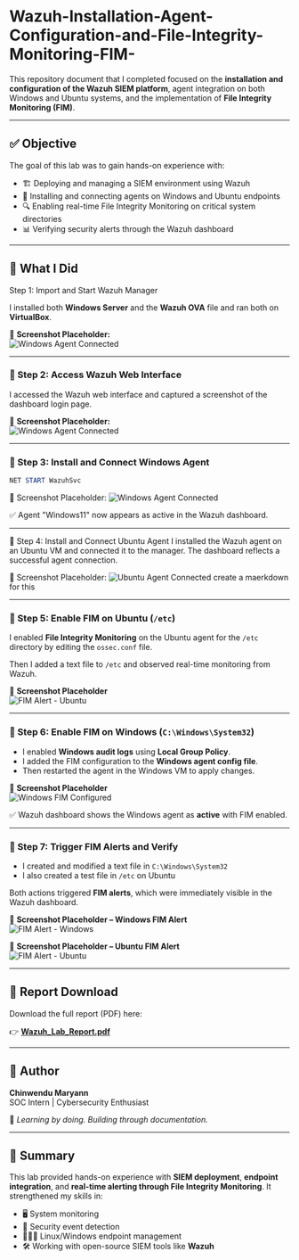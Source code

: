 # Wazuh-Installation-Agent-Configuration-and-File-Integrity-Monitoring-FIM-

This repository document that I completed focused on the **installation and configuration of the Wazuh SIEM platform**, agent integration on both Windows and Ubuntu systems, and the implementation of **File Integrity Monitoring (FIM)**.

---

## ✅ Objective

The goal of this lab was to gain hands-on experience with:

- 🏗️ Deploying and managing a SIEM environment using Wazuh
- 🔗 Installing and connecting agents on Windows and Ubuntu endpoints
- 🔍 Enabling real-time File Integrity Monitoring on critical system directories
- 📊 Verifying security alerts through the Wazuh dashboard

---

## 🚀 What I Did

Step 1: Import and Start Wazuh Manager

I installed both **Windows Server** and the **Wazuh OVA** file and ran both on **VirtualBox**.

📸 **Screenshot Placeholder:**  
![Windows Agent Connected](./screenshot-3.png)

---

### 🧩 Step 2: Access Wazuh Web Interface

I accessed the Wazuh web interface and captured a screenshot of the dashboard login page.

📸 **Screenshot Placeholder:**  
![Windows Agent Connected](./screenshot-3.png)

---

### 🧩 Step 3: Install and Connect Windows Agent

```powershell
NET START WazuhSvc
```

📸 Screenshot Placeholder:
![Windows Agent Connected](./screenshot-3.png)

✅ Agent "Windows11" now appears as active in the Wazuh dashboard.

---

🧩 Step 4: Install and Connect Ubuntu Agent
I installed the Wazuh agent on an Ubuntu VM and connected it to the manager.
The dashboard reflects a successful agent connection.

📸 Screenshot Placeholder:
![Ubuntu Agent Connected](./screenshot-4.png)
 create a maerkdown for this

---

### 🧩 Step 5: Enable FIM on Ubuntu (`/etc`)

I enabled **File Integrity Monitoring** on the Ubuntu agent for the `/etc` directory by editing the `ossec.conf` file.

Then I added a text file to `/etc` and observed real-time monitoring from Wazuh.

📸 **Screenshot Placeholder**  
![FIM Alert - Ubuntu](./screenshot-5.png)

---

### 🧩 Step 6: Enable FIM on Windows (`C:\Windows\System32`)

- I enabled **Windows audit logs** using **Local Group Policy**.
- I added the FIM configuration to the **Windows agent config file**.
- Then restarted the agent in the Windows VM to apply changes.

📸 **Screenshot Placeholder**  
![Windows FIM Configured](./screenshot-6.png)

✅ Wazuh dashboard shows the Windows agent as **active** with FIM enabled.

---

### 🧩 Step 7: Trigger FIM Alerts and Verify

- I created and modified a text file in `C:\Windows\System32`
- I also created a test file in `/etc` on Ubuntu

Both actions triggered **FIM alerts**, which were immediately visible in the Wazuh dashboard.

📸 **Screenshot Placeholder – Windows FIM Alert**  
![FIM Alert - Windows](./screenshot-7.png)

📸 **Screenshot Placeholder – Ubuntu FIM Alert**  
![FIM Alert - Ubuntu](./screenshot-8.png)

---

## 📄 Report Download

Download the full report (PDF) here:

👉 [**Wazuh_Lab_Report.pdf**]([./Wazuh_Lab_Report.pdf](https://docs.google.com/document/d/1lQLMSIUF0Vjg-WfUgUcTm-ZqCMbL3q8NrYyXhuN-ucY/edit?usp=sharing))

---

## 👤 Author

**Chinwendu Maryann**  
SOC Intern | Cybersecurity Enthusiast

🔗 _Learning by doing. Building through documentation._

---

## 🏁 Summary

This lab provided hands-on experience with **SIEM deployment**, **endpoint integration**, and **real-time alerting through File Integrity Monitoring**. It strengthened my skills in:

- 🖥️ System monitoring  
- 🚨 Security event detection  
- 🐧🐱‍💻 Linux/Windows endpoint management  
- 🛠️ Working with open-source SIEM tools like **Wazuh**

